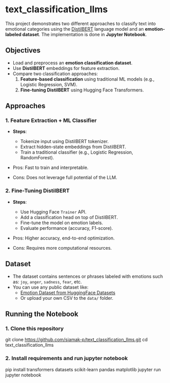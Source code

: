 # text_classification_llms

This project demonstrates two different approaches to classify text into emotional categories using the [DistilBERT](https://huggingface.co/distilbert-base-uncased) language model and an **emotion-labeled dataset**. The implementation is done in **Jupyter Notebook**.



##  Objectives

- Load and preprocess an **emotion classification dataset**.
- Use **DistilBERT** embeddings for feature extraction.
- Compare two classification approaches:
  1. **Feature-based classification** using traditional ML models (e.g., Logistic Regression, SVM).
  2. **Fine-tuning DistilBERT** using Hugging Face Transformers.



## Approaches

### 1. Feature Extraction + ML Classifier
- **Steps**:
  - Tokenize input using DistilBERT tokenizer.
  - Extract hidden-state embeddings from DistilBERT.
  - Train a traditional classifier (e.g., Logistic Regression, RandomForest).

- Pros: Fast to train and interpretable.
- Cons: Does not leverage full potential of the LLM.


### 2. Fine-Tuning DistilBERT
- **Steps**:
  - Use Hugging Face `Trainer` API.
  - Add a classification head on top of DistilBERT.
  - Fine-tune the model on emotion labels.
  - Evaluate performance (accuracy, F1-score).

- Pros: Higher accuracy, end-to-end optimization.
- Cons: Requires more computational resources.



## Dataset

- The dataset contains sentences or phrases labeled with emotions such as: `joy`, `anger`, `sadness`, `fear`, etc.
- You can use any public dataset like:
  - [Emotion Dataset from HuggingFace Datasets](https://huggingface.co/datasets/dair-ai/emotion)
  - Or upload your own CSV to the `data/` folder.



## Running the Notebook

### 1. Clone this repository

git clone https://github.com/siamak-p/text_classification_llms.git
cd text_classification_llms

### 2. Install requirements and run jupyter notebook

pip install transformers datasets scikit-learn pandas matplotlib jupyter
run jupyter notebook

